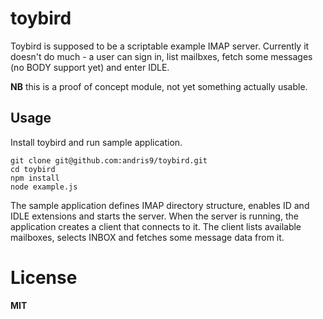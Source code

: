 # toybird

Toybird is supposed to be a scriptable example IMAP server. Currently it doesn't do much - a user can sign in, list mailbxes, fetch some messages (no BODY support yet) and enter IDLE.

**NB** this is a proof of concept module, not yet something actually usable.

## Usage

Install toybird and run sample application.

    git clone git@github.com:andris9/toybird.git
    cd toybird
    npm install
    node example.js

The sample application defines IMAP directory structure, enables ID and IDLE extensions and starts the server. When the server is running, the application creates a client that connects to it. The client lists available mailboxes, selects INBOX and fetches some message data from it.

# License

**MIT**
